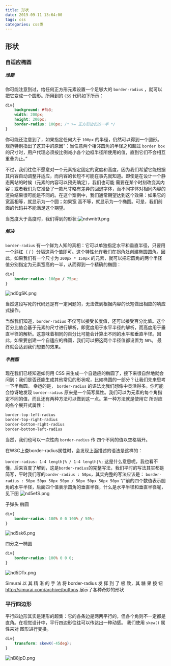 ```yaml
---
title: 形状
date: 2019-09-11 13:64:00
tags: css
categories: css类
---
```



## 形状

### 自适应椭圆

##### 难题

你可能注意到过，给任何正方形元素设置一个足够大的 `border-radius` ，就可以把它变成一个圆形。所用到的 `CSS` 代码如下所示：

```css
div{
    background: #fb3;
    width: 200px;
    height: 200px;
    border-radius: 100px; /* >= 正方形边长的一半 */
}
```
你可能还注意到了，如果指定任何大于 `100px` 的半径，仍然可以得到一个圆形。
规范特别指出了这其中的原因“：当任意两个相邻圆角的半径之和超过 `border box` 的尺寸时，用户代理必须按比例减小各个边框半径所使用的值，直到它们不会相互重叠为止。”

不过，我们往往不愿意对一个元素指定固定的宽度和高度，因为我们希望它能根据其内容自动调整并适应，而内容的长短不可能在事先就知道。即使是在设计一个静态网站的时候（元素的内容可以预先确定），我们也可能
需要在某个时刻改变其内容；或者我们为它准备了一款尺寸略有差异的回退字体，而不同字体对相同内容的渲染结果很可能是不同的。在这个案例中，我们通常期望达到这个效果：如果它的宽高相等，就显示为一个圆；如果宽
高不等，就显示为一个椭圆。可是，我们前面的代码并不能满足这个期望。

当宽度大于高度时，我们得到的形状:<img src="https://s2.ax1x.com/2019/09/11/ndwnb9.png" alt="ndwnb9.png" border="0" />

##### 解决

`border-radius` 有一个鲜为人知的真相：它可以单独指定水平和垂直半径，只要用一个斜杠（ / ）分隔这两个值即可。这个特性允许我们在拐角处创建椭圆圆角。因此，如果我们有一个尺寸为 `200px * 150px` 的元素，就可以把它圆角的两个半径值分别指定为元素宽高的一半，从而得到一个精确的椭圆：

```css
div{
    border-radius: 100px / 75px;
}
```
<img src="https://s2.ax1x.com/2019/09/11/nd0gSK.png" alt="nd0gSK.png" border="0" />

当然这段写死的代码还是有一定问题的，无法做到根据内容的长短做出相应的响应式操作。

当然我们知道，`border-radius` 不仅可以接受长度值，还可以接受百分比值。这个百分比值会基于元素的尺寸进行解析，即宽度用于水平半径的解析，而高度用于垂直半径的解析。这意味着相同的百分比可能会计算出不同的水平和垂直半径。因此，如果要创建一个自适应的椭圆，我们可以把这两个半径值都设置为 `50%`。 最终就会达到我们想要的效果。

##### 半椭圆

现在我们已经知道如何用 CSS 来生成一个自适应的椭圆了，接下来很自然地就会问到：我们是否还能生成其他常见的形状呢，比如椭圆的一部分？让我们先来思考一下半椭圆。
幸运的是， `border-radius` 的语法比我们想像中灵活得多。你可能会惊讶地发现 `border-radius` 原来是一个简写属性。我们可以为元素的每个角指定不同的值，而且还有两种方法可以做到这一点。第一种方法就是使用它
所对应的各个展开式属性：
```css
border-top-left-radius
border-top-right-radius
border-bottom-right-radius
border-bottom-left-radius
```
当然，我们也可以一次性向 `border-radius` 传 四个不同的值以空格隔开。

在W3C上查border-radius属性时，会发现上面描述的语法是这样的：

`border-radius: 1-4 length|% / 1-4 length|%;`
这是什么意思呢，我也看不懂，后来百度了解到，这是`border-radius`的完整写法，我们平时的写法其实都是简写，平时我们写的`border-radius : 50px`，其实完整的写法应该是：
`border-radius : 50px 50px 50px 50px / 50px 50px 50px 50px`
“/”前的四个数值表示圆角的水平半径，后面四个值表示圆角的垂直半径，什么是水平半径和垂直半径呢，见下图
<img src="https://s2.ax1x.com/2019/09/11/nd5efS.png" alt="nd5efS.png" border="0" />

子弹头 椭圆
```css
div{
    border-radius: 100% 0 0 100% / 50%;
}
```
<img src="https://s2.ax1x.com/2019/09/11/nd5sk6.png" alt="nd5sk6.png" border="0" />

四分之一椭圆
```css
div{
    border-radius: 100% 0 0 0;
}
```
<img src="https://s2.ax1x.com/2019/09/11/nd5DTx.png" alt="nd5DTx.png" border="0" />

Simurai 以 其 精 湛 的 手 法 将 border-radius 发 挥 到 了 极 致，其 糖 果 按 钮 http://simurai.com/archive/buttons 展示了各种奇妙的形状

### 平行四边形

平行四边形其实是矩形的超集：它的各条边是两两平行的，但各个角则不一定都是直角。在视觉设计中，平行四边形往往可以传达出一种动感。
我们使用 `skew()` 属性来对 图形进行变换。 
```css
div{
    transform: skewX(-45deg);
}
```
<img src="https://s2.ax1x.com/2019/09/12/nB8jpD.png" alt="nB8jpD.png" border="0" />






